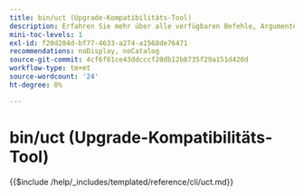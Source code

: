 ```yaml
---
title: bin/uct (Upgrade-Kompatibilitäts-Tool)
description: Erfahren Sie mehr über alle verfügbaren Befehle, Argumente und Optionen für das Befehlszeilen-Tool bin/uct.
mini-toc-levels: 1
exl-id: f20d284d-bf77-4633-a274-a1568de76471
recommendations: noDisplay, noCatalog
source-git-commit: 4cf6f81ce43ddcccf20db12b8735f29a151d420d
workflow-type: tm+mt
source-wordcount: '24'
ht-degree: 0%

---
```


# bin/uct (Upgrade-Kompatibilitäts-Tool)

{{$include /help/_includes/templated/reference/cli/uct.md}}

<!-- Last updated from includes: 2025-10-17 22:10:38 -->
